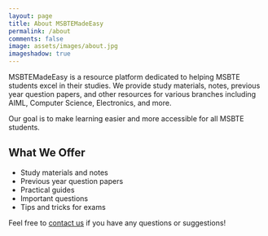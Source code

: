 ```yaml
---
layout: page
title: About MSBTEMadeEasy
permalink: /about
comments: false
image: assets/images/about.jpg
imageshadow: true
---
```


MSBTEMadeEasy is a resource platform dedicated to helping MSBTE students excel in their studies. We provide study materials, notes, previous year question papers, and other resources for various branches including AIML, Computer Science, Electronics, and more.

Our goal is to make learning easier and more accessible for all MSBTE students.

## What We Offer

- Study materials and notes
- Previous year question papers
- Practical guides
- Important questions
- Tips and tricks for exams

Feel free to [contact us](/contact) if you have any questions or suggestions!
